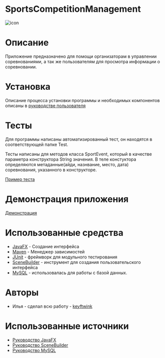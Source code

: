 # SportsCompetitionManagement
![icon](https://github.com/keyftwink/SportsCompetitionManagement/assets/101409447/be701bee-2f5a-4204-91c4-e02fd510d79e)


# Описание
Приложение предназначено для помощи организаторам в управлении соревнованиями, а так же пользователям для просмотра информации о соревновании.

# Установка
Описание процесса установки программы и необходимых компонентов описаны в [руководстве пользователя](https://docs.google.com/document/d/1Ui_qYYpTX9p5abQ4aBmQgwlyPgKBU43Oe6NZoSmrBe8/edit?usp=sharing)
# Тесты
Для программы написаны автоматизированный тест, он находятся в соответствующей папке Test.

Тесты написаны для методов класса SportEvent, который в качестве параметра конструктора String значения. В теле констуктора определяются метаданные(айди, назнвание, место, дата) соревнования, указанного в конструкторе.

[Пример теста](https://github.com/keyftwink/SportsCompetitionManagement/wiki/%2310-Unit-%D1%82%D0%B5%D1%81%D1%82%D0%B8%D1%80%D0%BE%D0%B2%D0%B0%D0%BD%D0%B8%D0%B5)

# Демонстрация приложения
[Демонстрация](https://youtu.be/ohcJDhwLdaQ)
# Использованные средства
- [JavaFX](https://openjfx.io/) - Создание интерфейса
- [Maven](https://maven.apache.org/) - Менеджер зависимостей
- [JUnit](https://junit.org/) - фреймворк для модульного тестирования
- [SceneBuilder](https://gluonhq.com/products/scene-builder/) - инструмент для создания пользовательского интерфейса
- [MySQL](https://www.mysql.com/) - использовалась для работы с базой данных.
# Авторы
- Илья - сделал всю работу - [keyftwink](https://github.com/keyftwink)
# Использованные источники
- [Руководство JavaFX](https://metanit.com/java/javafx/)
- [Руководство SceneBuilder](https://habr.com/ru/post/474982/)
- [Руководство MySQL](https://metanit.com/sql/mysql/)
